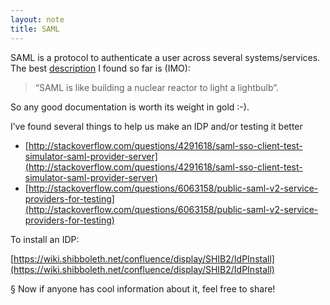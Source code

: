 ```yaml
---
layout: note
title: SAML
---
```


SAML is a protocol to authenticate a user across several systems/services.
The best [description](https://systoilet.wordpress.com/2010/09/) I found so far is (IMO): 

> “SAML is like building a nuclear reactor to light a lightbulb”.

So any good documentation is worth its weight in gold :-).

I’ve found several things to help us make an IDP and/or testing it better

+ [http://stackoverflow.com/questions/4291618/saml-sso-client-test-simulator-saml-provider-server](http://stackoverflow.com/questions/4291618/saml-sso-client-test-simulator-saml-provider-server)
+ [http://stackoverflow.com/questions/6063158/public-saml-v2-service-providers-for-testing](http://stackoverflow.com/questions/6063158/public-saml-v2-service-providers-for-testing)

To install an IDP:

[https://wiki.shibboleth.net/confluence/display/SHIB2/IdPInstall](https://wiki.shibboleth.net/confluence/display/SHIB2/IdPInstall)

§ Now if anyone has cool information about it, feel free to share!